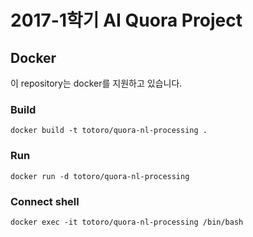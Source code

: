 # 2017-1학기 AI Quora Project

## Docker
이 repository는 docker를 지원하고 있습니다.

### Build
`docker build -t totoro/quora-nl-processing .`

### Run
`docker run -d totoro/quora-nl-processing`

### Connect shell 
`docker exec -it totoro/quora-nl-processing /bin/bash`